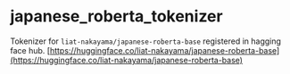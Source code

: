 # japanese_roberta_tokenizer
Tokenizer for `liat-nakayama/japanese-roberta-base` registered in hagging face hub.
[https://huggingface.co/liat-nakayama/japanese-roberta-base](https://huggingface.co/liat-nakayama/japanese-roberta-base)
